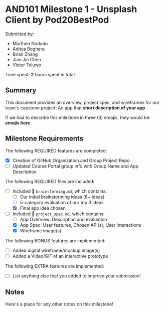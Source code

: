 <!-- (This is a comment) INSTRUCTIONS: Go through this page and fill out any **bolded** entries with their correct values.-->

# AND101 Milestone 1 - **Unsplash Client by Pod20BestPod**

Submitted by:
- Marthen Nodado
- Aditya Boghara
- Brian Zhang
- Jian Jin Chen
- Victor Teluwo

Time spent: **2** hours spent in total

## Summary

This document provides an overview, project spec, and wireframes for our team's capstone project: An app that **short description of your app**

If we had to describe this milestone in three (3) emojis, they would be: **emojis here**

## Milestone Requirements

<!-- Please be sure to change the [ ] to [x] for any features you completed.  If a feature is not checked [x], you might miss the points for that item! -->

The following REQUIRED features are completed:

- [x] Creation of GitHub Organization and Group Project Repo
- [ ] Updated Course Portal group info with Group Name and App Description

The following REQUIRED files are included:

- [ ] Included 📄 `brainstorming.md`, which contains:
    - [ ] Our initial brainstorming ideas (6+ ideas)
    - [ ] 5-category evaluation of our top 3 ideas
    - [x] Final app idea chosen
- [ ] Included 📄 `project_spec.md`, which contains:
    - [ ] App Overview: Description and evaluation
    - [x] App Spec: User features, Chosen API(s), User Interactions
    - [x] Wireframe image(s)

The following BONUS features are implemented:

- [ ] Added digital wireframe/mockup image(s)
- [ ] Added a Video/GIF of an interactive prototype

The following EXTRA features are implemented:

- [ ] List anything else that you added to improve your submission!

## Notes

Here's a place for any other notes on this milestone!
